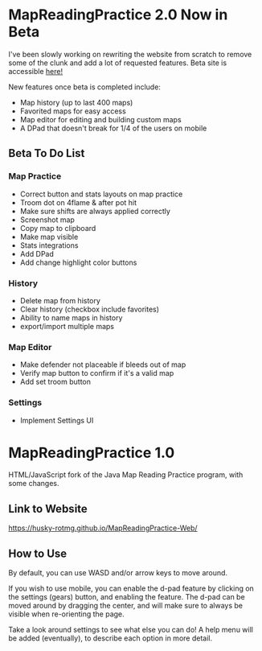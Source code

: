 # MapReadingPractice 2.0 Now in Beta
I've been slowly working on rewriting the website from scratch to remove some of the clunk and add a lot of requested features.
Beta site is accessible [here!](https://husky-rotmg.github.io/MapReadingPractice-Web/beta)

New features once beta is completed include:
- Map history (up to last 400 maps)
- Favorited maps for easy access
- Map editor for editing and building custom maps
- A DPad that doesn't break for 1/4 of the users on mobile

## Beta To Do List

### Map Practice
- Correct button and stats layouts on map practice
- Troom dot on 4flame & after pot hit
- Make sure shifts are always applied correctly
- Screenshot map
- Copy map to clipboard
- Make map visible
- Stats integrations
- Add DPad
- Add change highlight color buttons

### History
- Delete map from history
- Clear history (checkbox include favorites)
- Ability to name maps in history
- export/import multiple maps

### Map Editor
- Make defender not placeable if bleeds out of map
- Verify map button to confirm if it's a valid map
- Add set troom button

### Settings
- Implement Settings UI

# MapReadingPractice 1.0
HTML/JavaScript fork of the Java Map Reading Practice program, with some changes.

## Link to Website
https://husky-rotmg.github.io/MapReadingPractice-Web/

## How to Use
By default, you can use WASD and/or arrow keys to move around. 

If you wish to use mobile, you can enable the d-pad feature by clicking on the settings (gears) button, and enabling the feature. The d-pad can be moved around by dragging the center, and will make sure to always be visible when re-orienting the page.

Take a look around settings to see what else you can do! A help menu will be added (eventually), to describe each option in more detail.

#


